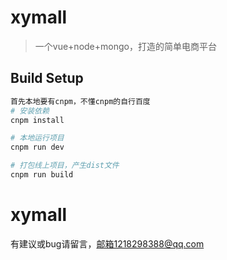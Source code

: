 # xymall

> 一个vue+node+mongo，打造的简单电商平台

## Build Setup

``` bash
首先本地要有cnpm，不懂cnpm的自行百度
# 安装依赖
cnpm install

# 本地运行项目
cnpm run dev

# 打包线上项目，产生dist文件
cnpm run build

```
# xymall
有建议或bug请留言，邮箱1218298388@qq.com
